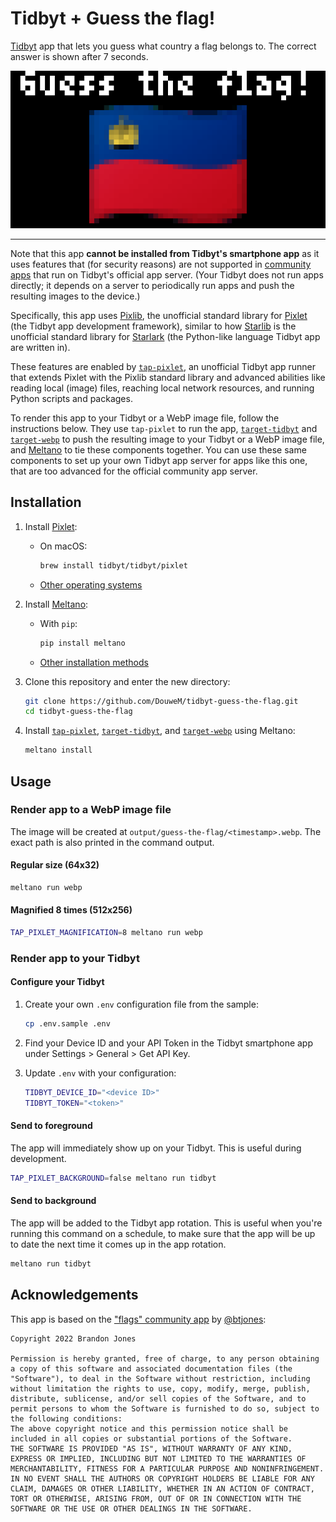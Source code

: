 # Tidbyt + Guess the flag!

[Tidbyt](https://tidbyt.com/) app that lets you guess what country a flag belongs to. The correct answer is shown after 7 seconds.

![Screenshot](screenshot.webp)

---

Note that this app **cannot be installed from Tidbyt's smartphone app** as it uses features that (for security reasons) are not supported in [community apps](https://tidbyt.dev/docs/publish/community-apps) that run on Tidbyt's official app server.
(Your Tidbyt does not run apps directly; it depends on a server to periodically run apps and push the resulting images to the device.)

Specifically, this app uses [Pixlib](https://github.com/DouweM/tap-pixlet/tree/main/tap_pixlet/pixlib), the unofficial standard library for [Pixlet](https://github.com/tidbyt/pixlet) (the Tidbyt app development framework), similar to how [Starlib](https://github.com/qri-io/starlib) is the unofficial standard library for [Starlark](https://github.com/google/starlark-go) (the Python-like language Tidbyt app are written in).

These features are enabled by [`tap-pixlet`](https://github.com/DouweM/tap-pixlet), an unofficial Tidbyt app runner that extends Pixlet with the Pixlib standard library and advanced abilities like reading local (image) files, reaching local network resources, and running Python scripts and packages.

To render this app to your Tidbyt or a WebP image file, follow the instructions below.
They use `tap-pixlet` to run the app, [`target-tidbyt`](https://github.com/DouweM/target-tidbyt) and [`target-webp`](https://github.com/DouweM/target-tidbyt) to push the resulting image to your Tidbyt or a WebP image file, and [Meltano](https://github.com/meltano/meltano) to tie these components together.
You can use these same components to set up your own Tidbyt app server for apps like this one, that are too advanced for the official community app server.

## Installation

1. Install [Pixlet](https://github.com/tidbyt/pixlet):

    - On macOS:

      ```bash
      brew install tidbyt/tidbyt/pixlet
      ```

    - [Other operating systems](https://tidbyt.dev/docs/build/installing-pixlet)

1. Install [Meltano](https://github.com/meltano/meltano):

   - With `pip`:

      ```bash
      pip install meltano
      ```

   - [Other installation methods](https://docs.meltano.com/getting-started/installation)

1. Clone this repository and enter the new directory:

    ```bash
    git clone https://github.com/DouweM/tidbyt-guess-the-flag.git
    cd tidbyt-guess-the-flag
    ```

1. Install [`tap-pixlet`](https://github.com/DouweM/tap-pixlet), [`target-tidbyt`](https://github.com/DouweM/target-tidbyt), and [`target-webp`](https://github.com/DouweM/target-tidbyt) using Meltano:

    ```bash
    meltano install
    ```

## Usage

### Render app to a WebP image file

The image will be created at `output/guess-the-flag/<timestamp>.webp`.
The exact path is also printed in the command output.

#### Regular size (64x32)

```bash
meltano run webp
```

#### Magnified 8 times (512x256)

```bash
TAP_PIXLET_MAGNIFICATION=8 meltano run webp
```

### Render app to your Tidbyt

#### Configure your Tidbyt

1. Create your own `.env` configuration file from the sample:

   ```bash
   cp .env.sample .env
   ```

1. Find your Device ID and your API Token in the Tidbyt smartphone app under Settings > General > Get API Key.

1. Update `.env` with your configuration:

   ```bash
   TIDBYT_DEVICE_ID="<device ID>"
   TIDBYT_TOKEN="<token>"
   ```

#### Send to foreground

The app will immediately show up on your Tidbyt.
This is useful during development.

```bash
TAP_PIXLET_BACKGROUND=false meltano run tidbyt
```

#### Send to background

The app will be added to the Tidbyt app rotation.
This is useful when you're running this command on a schedule, to make sure that the app will be up to date the next time it comes up in the app rotation.

```bash
meltano run tidbyt
```

## Acknowledgements

This app is based on the ["flags" community app](https://github.com/tidbyt/community/blob/main/apps/flags/flags.star) by [@btjones](https://github.com/btjones):

```
Copyright 2022 Brandon Jones

Permission is hereby granted, free of charge, to any person obtaining a copy of this software and associated documentation files (the "Software"), to deal in the Software without restriction, including without limitation the rights to use, copy, modify, merge, publish, distribute, sublicense, and/or sell copies of the Software, and to permit persons to whom the Software is furnished to do so, subject to the following conditions:
The above copyright notice and this permission notice shall be included in all copies or substantial portions of the Software.
THE SOFTWARE IS PROVIDED "AS IS", WITHOUT WARRANTY OF ANY KIND, EXPRESS OR IMPLIED, INCLUDING BUT NOT LIMITED TO THE WARRANTIES OF MERCHANTABILITY, FITNESS FOR A PARTICULAR PURPOSE AND NONINFRINGEMENT. IN NO EVENT SHALL THE AUTHORS OR COPYRIGHT HOLDERS BE LIABLE FOR ANY CLAIM, DAMAGES OR OTHER LIABILITY, WHETHER IN AN ACTION OF CONTRACT, TORT OR OTHERWISE, ARISING FROM, OUT OF OR IN CONNECTION WITH THE SOFTWARE OR THE USE OR OTHER DEALINGS IN THE SOFTWARE.
```
